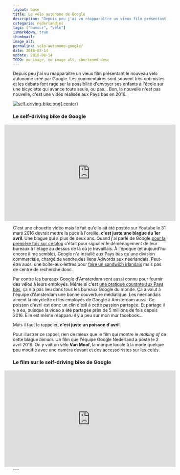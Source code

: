 ```yaml
---
layout: base
title: Le vélo autonome de Google
description: "Depuis peu j'ai vu réapparaître un vieux film présentant le nouveau vélo autonome créé par Google. Les commentaires sont souvent très optimistes et les d"
categorie: nederlandjes
tags: ["humour", "vélo"]
isMarkdown: true
thumbnail: 
image_alt: 
permalink: velo-autonome-google/
date: 2018-08-14
update: 2018-08-14
TODO: no image, no image alt, shortened desc
---
```


Depuis peu j'ai vu réapparaître un vieux film présentant le nouveau vélo autonome créé par Google. Les commentaires sont souvent très optimistes et les débats font rage sur la possibilité d'envoyer ses enfants à l'école sur une bicyclette qui avance toute seule, ou pas… Bon, la nouvelle n'est pas nouvelle, c'est une vidéo réalisée aux Pays bas en 2016.

[![self-driving-bike.png](.self-driving-bike_m.png){.center}](/velo-autonome-google)

### Le self-driving bike de Google

<!-- HTML -->
<div style="display: flex; align-items: center; flex-direction: column;">
<iframe width="560" height="315" src="https://www.youtube.com/embed/LSZPNwZex9s" frameborder="0" allow="autoplay; encrypted-media" allowfullscreen></iframe>
</div>
<!-- / HTML -->

C'est une chouette vidéo mais le fait qu'elle ait été postée sur Youtube le 31 mars 2016 devrait mettre la puce à l'oreille, **c'est juste une blague du 1er avril**. Une blague qui a plus de deux ans. Quand j'ai parlé de Google [pour la première fois sur ce blog](/google-tetes) c'était pour signaler le déménagement de leur bureaux à l'étage au dessus de là où je travaillais. À l'époque (et aujourd'hui encore il me semble), Google n'a installé aux Pays bas qu'une division commerciale, chargé de vendre des liens Adwords aux néerlandais. Peut-être aussi une boîte-aux-lettres pour [faire un sandwich irlandais](/Evasion-fiscale-aux-Pays-Bas) mais pas de centre de recherche donc.

Par contre les bureaux Google d'Amsterdam sont aussi connu pour fournir des vélos à leurs employés. Même si c'est [une pratique courante aux Pays bas](/drooderfiets-mon-nouveau-velo), ça n'a pas lieu dans tous les bureaux Google du monde. Ça a valut à l'équipe d'Amsterdam une bonne couverture médiatique. Les néerlandais aiment la bicyclette et les employés de Google à Amsterdam aussi. Ce poisson d'avril est donc un clin d'œil à cette passion partagée. Et partage il y a eu, puisque la vidéo a été partagée près de 5 millions de fois depuis 2016. Elle est même réapparu il y a peu sur mon mur facebook…

Mais il faut le rappeler, **c'est juste un poisson d'avril**. 

Pour illustrer ce rappel, rien de mieux que le film qui montre le *making of* de cette blague *bimum*. Un film que l'équipe Google Nederland a posté le 2 avril 2016. On y voit un vélo **Van Moof**, la marque locale à la mode quelque peu modifié avec une caméra devant et des accessoiristes sur les cotés.
### Le film sur le self-driving bike de Google

<!-- HTML -->
<div style="display: flex; align-items: center; flex-direction: column;">
<iframe width="560" height="315" src="https://www.youtube.com/embed/6gOjRqlgk_Y" frameborder="0" allow="autoplay; encrypted-media" allowfullscreen></iframe>
</div>
<!-- / HTML -->
---